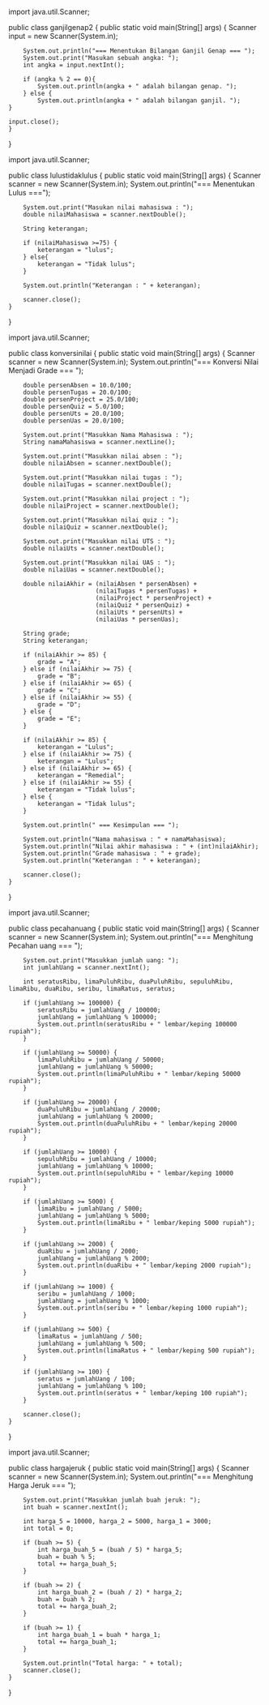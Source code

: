 import java.util.Scanner;

public class ganjilgenap2 {
    public static void main(String[] args) {
        Scanner input = new Scanner(System.in);

        System.out.println("=== Menentukan Bilangan Ganjil Genap === ");
        System.out.print("Masukan sebuah angka: ");
        int angka = input.nextInt();

        if (angka % 2 == 0){
            System.out.println(angka + " adalah bilangan genap. ");
        } else {
            System.out.println(angka + " adalah bilangan ganjil. ");
    }

    input.close();
    }
    
}


import java.util.Scanner;

public class lulustidaklulus {
    public static void main(String[] args) {
        Scanner scanner = new Scanner(System.in);
        System.out.println("=== Menentukan Lulus ===");

        System.out.print("Masukan nilai mahasiswa : ");
        double nilaiMahasiswa = scanner.nextDouble();

        String keterangan;

        if (nilaiMahasiswa >=75) {
            keterangan = "lulus";
        } else{
            keterangan = "Tidak lulus";
        }

        System.out.println("Keterangan : " + keterangan);

        scanner.close();
    }
}



import java.util.Scanner;

public class konversinilai {
    public static void main(String[] args) {
        Scanner scanner = new Scanner(System.in);
        System.out.println("=== Konversi Nilai Menjadi Grade === ");


        double persenAbsen = 10.0/100; 
        double persenTugas = 20.0/100; 
        double persenProject = 25.0/100;  
        double persenQuiz = 5.0/100;  
        double persenUts = 20.0/100;   
        double persenUas = 20.0/100;   

        System.out.print("Masukkan Nama Mahasiswa : ");
        String namaMahasiswa = scanner.nextLine();

        System.out.print("Masukkan nilai absen : ");
        double nilaiAbsen = scanner.nextDouble();

        System.out.print("Masukkan nilai tugas : ");
        double nilaiTugas = scanner.nextDouble();

        System.out.print("Masukkan nilai project : ");
        double nilaiProject = scanner.nextDouble();

        System.out.print("Masukkan nilai quiz : ");
        double nilaiQuiz = scanner.nextDouble();

        System.out.print("Masukkan nilai UTS : ");
        double nilaiUts = scanner.nextDouble();

        System.out.print("Masukkan nilai UAS : ");
        double nilaiUas = scanner.nextDouble();

        double nilaiAkhir = (nilaiAbsen * persenAbsen) +
                            (nilaiTugas * persenTugas) +
                            (nilaiProject * persenProject) +
                            (nilaiQuiz * persenQuiz) +
                            (nilaiUts * persenUts) +
                            (nilaiUas * persenUas);

        String grade;
        String keterangan;

        if (nilaiAkhir >= 85) {
            grade = "A";
        } else if (nilaiAkhir >= 75) {
            grade = "B";
        } else if (nilaiAkhir >= 65) {
            grade = "C";
        } else if (nilaiAkhir >= 55) {
            grade = "D";
        } else {
            grade = "E";
        }

        if (nilaiAkhir >= 85) {
            keterangan = "Lulus";
        } else if (nilaiAkhir >= 75) {
            keterangan = "Lulus";
        } else if (nilaiAkhir >= 65) {
            keterangan = "Remedial";
        } else if (nilaiAkhir >= 55) {
            keterangan = "Tidak lulus";
        } else {
            keterangan = "Tidak lulus";
        }

        System.out.println(" === Kesimpulan === ");

        System.out.println("Nama mahasiswa : " + namaMahasiswa);
        System.out.println("Nilai akhir mahasiswa : " + (int)nilaiAkhir);
        System.out.println("Grade mahasiswa : " + grade);
        System.out.println("Keterangan : " + keterangan);

        scanner.close();
    }
}



import java.util.Scanner;

public class pecahanuang {
    public static void main(String[] args) {
        Scanner scanner = new Scanner(System.in);
        System.out.println("=== Menghitung Pecahan uang === ");

        System.out.print("Masukkan jumlah uang: ");
        int jumlahUang = scanner.nextInt();

        int seratusRibu, limaPuluhRibu, duaPuluhRibu, sepuluhRibu, limaRibu, duaRibu, seribu, limaRatus, seratus;

        if (jumlahUang >= 100000) {
            seratusRibu = jumlahUang / 100000;
            jumlahUang = jumlahUang % 100000;
            System.out.println(seratusRibu + " lembar/keping 100000 rupiah");
        }

        if (jumlahUang >= 50000) {
            limaPuluhRibu = jumlahUang / 50000;
            jumlahUang = jumlahUang % 50000;
            System.out.println(limaPuluhRibu + " lembar/keping 50000 rupiah");
        }

        if (jumlahUang >= 20000) {
            duaPuluhRibu = jumlahUang / 20000;
            jumlahUang = jumlahUang % 20000;
            System.out.println(duaPuluhRibu + " lembar/keping 20000 rupiah");
        }

        if (jumlahUang >= 10000) {
            sepuluhRibu = jumlahUang / 10000;
            jumlahUang = jumlahUang % 10000;
            System.out.println(sepuluhRibu + " lembar/keping 10000 rupiah");
        }

        if (jumlahUang >= 5000) {
            limaRibu = jumlahUang / 5000;
            jumlahUang = jumlahUang % 5000;
            System.out.println(limaRibu + " lembar/keping 5000 rupiah");
        }

        if (jumlahUang >= 2000) {
            duaRibu = jumlahUang / 2000;
            jumlahUang = jumlahUang % 2000;
            System.out.println(duaRibu + " lembar/keping 2000 rupiah");
        }

        if (jumlahUang >= 1000) {
            seribu = jumlahUang / 1000;
            jumlahUang = jumlahUang % 1000;
            System.out.println(seribu + " lembar/keping 1000 rupiah");
        }

        if (jumlahUang >= 500) {
            limaRatus = jumlahUang / 500;
            jumlahUang = jumlahUang % 500;
            System.out.println(limaRatus + " lembar/keping 500 rupiah");
        }

        if (jumlahUang >= 100) {
            seratus = jumlahUang / 100;
            jumlahUang = jumlahUang % 100;
            System.out.println(seratus + " lembar/keping 100 rupiah");
        }

        scanner.close();
    }
}



import java.util.Scanner;

public class hargajeruk {
    public static void main(String[] args) {
        Scanner scanner = new Scanner(System.in);
        System.out.println("=== Menghitung Harga Jeruk === ");

        System.out.print("Masukkan jumlah buah jeruk: ");
        int buah = scanner.nextInt();

        int harga_5 = 10000, harga_2 = 5000, harga_1 = 3000;
        int total = 0;

        if (buah >= 5) {
            int harga_buah_5 = (buah / 5) * harga_5;
            buah = buah % 5; 
            total += harga_buah_5;
        }

        if (buah >= 2) {
            int harga_buah_2 = (buah / 2) * harga_2;
            buah = buah % 2; 
            total += harga_buah_2;
        }

        if (buah >= 1) {
            int harga_buah_1 = buah * harga_1;
            total += harga_buah_1;
        }

        System.out.println("Total harga: " + total);
        scanner.close();
    }
}
